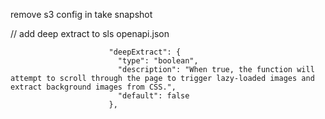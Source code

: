 remove s3 config in take snapshot

// add deep extract to sls openapi.json

                          "deepExtract": {
                            "type": "boolean",
                            "description": "When true, the function will attempt to scroll through the page to trigger lazy-loaded images and extract background images from CSS.",
                            "default": false
                          },
